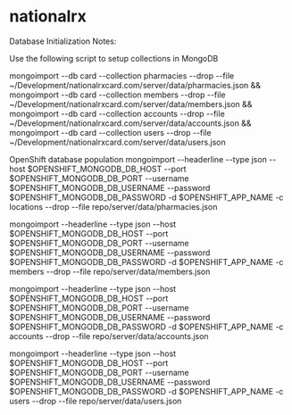 # nationalrx

Database Initialization Notes:

Use the following script to setup collections in MongoDB

mongoimport --db card --collection pharmacies --drop --file ~/Development/nationalrxcard.com/server/data/pharmacies.json && mongoimport --db card --collection members --drop --file ~/Development/nationalrxcard.com/server/data/members.json && mongoimport --db card --collection accounts --drop --file ~/Development/nationalrxcard.com/server/data/accounts.json && mongoimport --db card --collection users --drop --file ~/Development/nationalrxcard.com/server/data/users.json

<!-- mongoimport -h ds055505.mongolab.com:55505 -d national -c pharmacies -u worker -p nat10nal --file /Users/jj/Development/nationalrxcard.com/server/data/pharmacies.json

mongoimport -h ds055505.mongolab.com:55505 -d national -c members -u worker -p nat10nal --file /Users/jj/Development/nationalrxcard.com/server/data/members.json

mongoimport -h ds055505.mongolab.com:55505 -d national -c accounts -u worker -p nat10nal --file /Users/jj/Development/nationalrxcard.com/server/data/accounts.json

mongoimport -h ds055505.mongolab.com:55505 -d national -c users -u worker -p nat10nal --file /Users/jj/Development/nationalrxcard.com/server/data/users.json -->


OpenShift database population
mongoimport --headerline --type json --host $OPENSHIFT_MONGODB_DB_HOST --port $OPENSHIFT_MONGODB_DB_PORT --username $OPENSHIFT_MONGODB_DB_USERNAME --password $OPENSHIFT_MONGODB_DB_PASSWORD -d $OPENSHIFT_APP_NAME -c locations  --drop --file repo/server/data/pharmacies.json

mongoimport --headerline --type json --host $OPENSHIFT_MONGODB_DB_HOST --port $OPENSHIFT_MONGODB_DB_PORT --username $OPENSHIFT_MONGODB_DB_USERNAME --password $OPENSHIFT_MONGODB_DB_PASSWORD -d $OPENSHIFT_APP_NAME -c members  --drop --file repo/server/data/members.json

mongoimport --headerline --type json --host $OPENSHIFT_MONGODB_DB_HOST --port $OPENSHIFT_MONGODB_DB_PORT --username $OPENSHIFT_MONGODB_DB_USERNAME --password $OPENSHIFT_MONGODB_DB_PASSWORD -d $OPENSHIFT_APP_NAME -c accounts  --drop --file repo/server/data/accounts.json

mongoimport --headerline --type json --host $OPENSHIFT_MONGODB_DB_HOST --port $OPENSHIFT_MONGODB_DB_PORT --username $OPENSHIFT_MONGODB_DB_USERNAME --password $OPENSHIFT_MONGODB_DB_PASSWORD -d $OPENSHIFT_APP_NAME -c users  --drop --file  repo/server/data/users.json